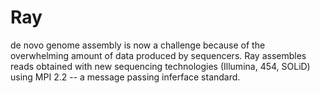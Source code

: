 # Ray

de novo genome assembly is now a challenge because of the overwhelming amount of data produced by sequencers. Ray assembles reads obtained with new sequencing technologies (Illumina, 454, SOLiD) using MPI 2.2 -- a message passing inferface standard.
